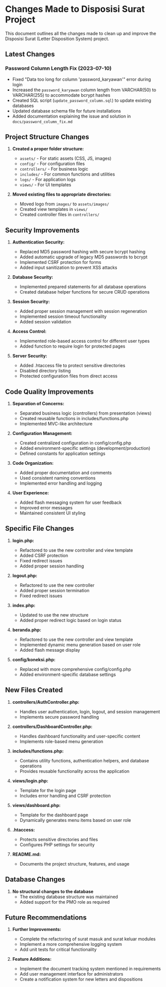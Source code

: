 # Changes Made to Disposisi Surat Project

This document outlines all the changes made to clean up and improve the Disposisi Surat (Letter Disposition System) project.

## Latest Changes

### Password Column Length Fix (2023-07-10)

- Fixed "Data too long for column 'password_karyawan'" error during login
- Increased the `password_karyawan` column length from VARCHAR(50) to VARCHAR(255) to accommodate bcrypt hashes
- Created SQL script (`update_password_column.sql`) to update existing databases
- Updated database schema file for future installations
- Added documentation explaining the issue and solution in `docs/password_column_fix.md`

## Project Structure Changes

1. **Created a proper folder structure:**
   - `assets/` - For static assets (CSS, JS, images)
   - `config/` - For configuration files
   - `controllers/` - For business logic
   - `includes/` - For common functions and utilities
   - `logs/` - For application logs
   - `views/` - For UI templates

2. **Moved existing files to appropriate directories:**
   - Moved logo from `images/` to `assets/images/`
   - Created view templates in `views/`
   - Created controller files in `controllers/`

## Security Improvements

1. **Authentication Security:**
   - Replaced MD5 password hashing with secure bcrypt hashing
   - Added automatic upgrade of legacy MD5 passwords to bcrypt
   - Implemented CSRF protection for forms
   - Added input sanitization to prevent XSS attacks

2. **Database Security:**
   - Implemented prepared statements for all database operations
   - Created database helper functions for secure CRUD operations

3. **Session Security:**
   - Added proper session management with session regeneration
   - Implemented session timeout functionality
   - Added session validation

4. **Access Control:**
   - Implemented role-based access control for different user types
   - Added function to require login for protected pages

5. **Server Security:**
   - Added .htaccess file to protect sensitive directories
   - Disabled directory listing
   - Protected configuration files from direct access

## Code Quality Improvements

1. **Separation of Concerns:**
   - Separated business logic (controllers) from presentation (views)
   - Created reusable functions in includes/functions.php
   - Implemented MVC-like architecture

2. **Configuration Management:**
   - Created centralized configuration in config/config.php
   - Added environment-specific settings (development/production)
   - Defined constants for application settings

3. **Code Organization:**
   - Added proper documentation and comments
   - Used consistent naming conventions
   - Implemented error handling and logging

4. **User Experience:**
   - Added flash messaging system for user feedback
   - Improved error messages
   - Maintained consistent UI styling

## Specific File Changes

1. **login.php:**
   - Refactored to use the new controller and view template
   - Added CSRF protection
   - Fixed redirect issues
   - Added proper session handling

2. **logout.php:**
   - Refactored to use the new controller
   - Added proper session termination
   - Fixed redirect issues

3. **index.php:**
   - Updated to use the new structure
   - Added proper redirect logic based on login status

4. **beranda.php:**
   - Refactored to use the new controller and view template
   - Implemented dynamic menu generation based on user role
   - Added flash message display

5. **config/koneksi.php:**
   - Replaced with more comprehensive config/config.php
   - Added environment-specific database settings

## New Files Created

1. **controllers/AuthController.php:**
   - Handles user authentication, login, logout, and session management
   - Implements secure password handling

2. **controllers/DashboardController.php:**
   - Handles dashboard functionality and user-specific content
   - Implements role-based menu generation

3. **includes/functions.php:**
   - Contains utility functions, authentication helpers, and database operations
   - Provides reusable functionality across the application

4. **views/login.php:**
   - Template for the login page
   - Includes error handling and CSRF protection

5. **views/dashboard.php:**
   - Template for the dashboard page
   - Dynamically generates menu items based on user role

6. **.htaccess:**
   - Protects sensitive directories and files
   - Configures PHP settings for security

7. **README.md:**
   - Documents the project structure, features, and usage

## Database Changes

1. **No structural changes to the database**
   - The existing database structure was maintained
   - Added support for the PMO role as required

## Future Recommendations

1. **Further Improvements:**
   - Complete the refactoring of surat masuk and surat keluar modules
   - Implement a more comprehensive logging system
   - Add unit tests for critical functionality

2. **Feature Additions:**
   - Implement the document tracking system mentioned in requirements
   - Add user management interface for administrators
   - Create a notification system for new letters and dispositions
